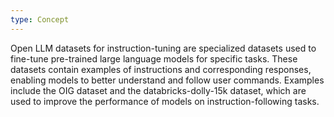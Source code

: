 ```yaml
---
type: Concept
---
```


Open LLM datasets for instruction-tuning are specialized datasets used to fine-tune pre-trained large language models for specific tasks. These datasets contain examples of instructions and corresponding responses, enabling models to better understand and follow user commands. Examples include the OIG dataset and the databricks-dolly-15k dataset, which are used to improve the performance of models on instruction-following tasks.